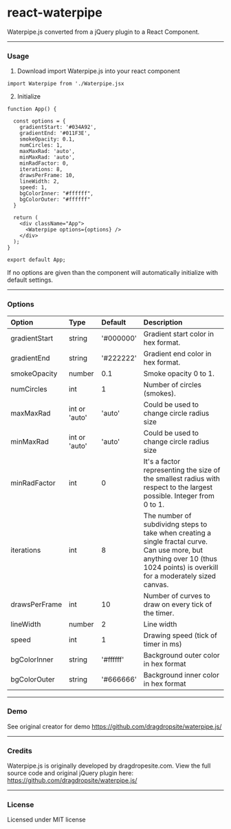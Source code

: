 # react-waterpipe
Waterpipe.js converted from a jQuery plugin to a React Component.

---
### Usage
1. Download import Waterpipe.js into your react component
```
import Waterpipe from './Waterpipe.jsx
```
2. Initialize
```
function App() {

  const options = {
    gradientStart: '#034A92',
    gradientEnd: '#011F3E',
    smokeOpacity: 0.1,
    numCircles: 1,
    maxMaxRad: 'auto',
    minMaxRad: 'auto',
    minRadFactor: 0,
    iterations: 8,
    drawsPerFrame: 10,
    lineWidth: 2,
    speed: 1,
    bgColorInner: "#ffffff",
    bgColorOuter: "#ffffff"
  }

  return (
    <div className="App">
      <Waterpipe options={options} />
    </div>
  );
}

export default App;
```

If no options are given than the component will automatically initialize with default settings.

---
### Options
| Option | Type | Default | Description |
| :--- | :--- | :--- | :--- |
| gradientStart | string | '#000000' | Gradient start color in hex format. |
| gradientEnd | string | '#222222' | Gradient end color in hex format. |
| smokeOpacity | number | 0.1 | Smoke opacity 0 to 1. |
| numCircles | int | 1 | Number of circles (smokes). |
| maxMaxRad | int or 'auto' | 'auto' | Could be used to change circle radius size |
| minMaxRad | int or 'auto' | 'auto' | Could be used to change circle radius size |
| minRadFactor | int | 0 | It's a factor representing the size of the smallest radius with respect to the largest possible. Integer from 0 to 1. |
| iterations | int | 8 | The number of subdividng steps to take when creating a single fractal curve. Can use more, but anything over 10 (thus 1024 points) is overkill for a moderately sized canvas. |
| drawsPerFrame | int | 10 | Number of curves to draw on every tick of the timer. |
| lineWidth | number | 2 | Line width |
| speed | int | 1 | Drawing speed (tick of timer in ms) |
| bgColorInner | string | '#ffffff' | Background outer color in hex format |
| bgColorOuter | string | '#666666' | Background inner color in hex format |


---
### Demo
See original creator for demo
https://github.com/dragdropsite/waterpipe.js/


---
### Credits
Waterpipe.js is originally developed by dragdropesite.com. View the full source code and original jQuery plugin here:
https://github.com/dragdropsite/waterpipe.js/


---
### License
Licensed under MIT license
